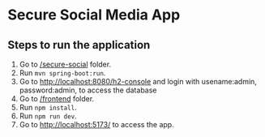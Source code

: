 # Secure Social Media App


## Steps to run the application
1. Go to [/secure-social](/secure-social) folder. 
2. Run `mvn spring-boot:run`.
3. Go to <http://localhost:8080/h2-console> and login with usename:admin, password:admin, to access the database
4. Go to [/frontend](/frontend) folder.
5. Run `npm install`.
6. Run `npm run dev`.
7. Go to <http://localhost:5173/> to access the app.
